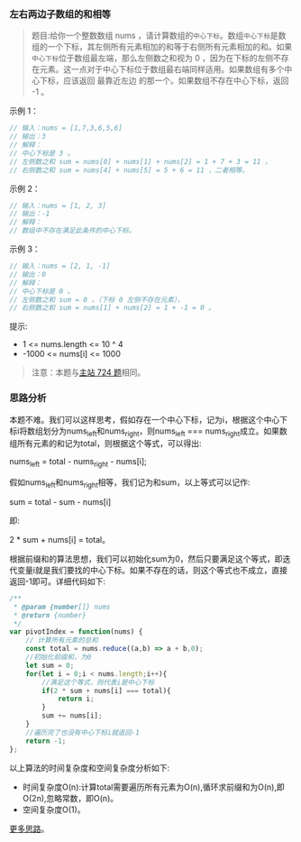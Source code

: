 ### 左右两边子数组的和相等

> 题目:给你一个整数数组 nums ，请计算数组的`中心下标`。数组`中心下标`是数组的一个下标，其左侧所有元素相加的和等于右侧所有元素相加的和。如果`中心下标`位于数组最左端，那么左侧数之和视为 0 ，因为在下标的左侧不存在元素。这一点对于中心下标位于数组最右端同样适用。如果数组有多个中心下标，应该返回 最靠近左边 的那一个。如果数组不存在中心下标，返回 -1 。

示例 1：

```js
// 输入：nums = [1,7,3,6,5,6]
// 输出：3
// 解释：
// 中心下标是 3 。
// 左侧数之和 sum = nums[0] + nums[1] + nums[2] = 1 + 7 + 3 = 11 ，
// 右侧数之和 sum = nums[4] + nums[5] = 5 + 6 = 11 ，二者相等。
```

示例 2：

```js
// 输入：nums = [1, 2, 3]
// 输出：-1
// 解释：
// 数组中不存在满足此条件的中心下标。
```

示例 3：

```js
// 输入：nums = [2, 1, -1]
// 输出：0
// 解释：
// 中心下标是 0 。
// 左侧数之和 sum = 0 ，（下标 0 左侧不存在元素），
// 右侧数之和 sum = nums[1] + nums[2] = 1 + -1 = 0 。
```

提示:

* 1 <= nums.length <= 10 ^ 4
* -1000 <= nums[i] <= 1000

> 注意：本题与[主站 724 题](https://leetcode-cn.com/problems/find-pivot-index/)相同。

### 思路分析

本题不难。我们可以这样思考，假如存在一个中心下标，记为i，根据这个中心下标i将数组划分为nums<sub>left</sub>和nums<sub>right</sub>，则nums<sub>left</sub> === nums<sub>right</sub>成立。如果数组所有元素的和记为total，则根据这个等式，可以得出:

nums<sub>left</sub> = total - nums<sub>right</sub> - nums[i];

假如nums<sub>left</sub>和nums<sub>right</sub>相等，我们记为和sum，以上等式可以记作:

sum = total - sum - nums[i]

即:

2 * sum + nums[i] = total。

根据前缀和的算法思想，我们可以初始化sum为0，然后只要满足这个等式，即迭代变量i就是我们要找的中心下标。如果不存在的话，则这个等式也不成立，直接返回-1即可。详细代码如下:

```js
/**
 * @param {number[]} nums
 * @return {number}
 */
var pivotIndex = function(nums) {
    // 计算所有元素的总和
    const total = nums.reduce((a,b) => a + b,0);
    //初始化前缀和，为0
    let sum = 0;
    for(let i = 0;i < nums.length;i++){
        //满足这个等式，则代表i是中心下标
        if(2 * sum + nums[i] === total){
            return i;
        }
        sum += nums[i];
    }
    //遍历完了也没有中心下标i就返回-1
    return -1;
};
```

以上算法的时间复杂度和空间复杂度分析如下:

* 时间复杂度O(n):计算total需要遍历所有元素为O(n),循环求前缀和为O(n),即O(2n),忽略常数，即O(n)。
* 空间复杂度O(1)。

[更多思路](https://leetcode-cn.com/problems/tvdfij/solution/zuo-you-liang-bian-zi-shu-zu-de-he-xiang-5j4r/)。

